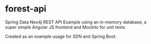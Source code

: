 # forest-api
Spring Data Neo4j REST API Example using an in-memory database, a super simple Angular JS frontend and Mockito for unit tests.

Created as an example usage for SDN and Spring Boot.
